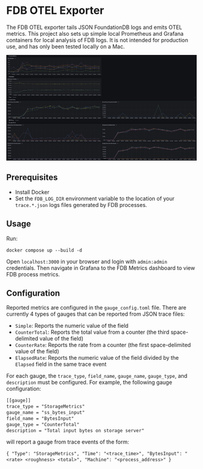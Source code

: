 # FDB OTEL Exporter

The FDB OTEL exporter tails JSON FoundationDB logs and emits OTEL metrics. This project also sets up simple local Prometheus and Grafana containers for local analysis of FDB logs. It is not intended for production use, and has only been tested locally on a Mac.

![Example Dashboard](./GrafanaImage.png)

## Prerequisites

- Install Docker
- Set the `FDB_LOG_DIR` environment variable to the location of your `trace.*.json` logs files generated by FDB processes.

## Usage

Run:

```
docker compose up --build -d
```

Open `localhost:3000` in your browser and login with `admin:admin` credentials. Then navigate in Grafana to the FDB Metrics dashboard to view FDB process metrics.

## Configuration

Reported metrics are configured in the `gauge_config.toml` file. There are currently 4 types of gauges that can be reported from JSON trace files:

- `Simple`: Reports the numeric value of the field
- `CounterTotal`: Reports the total value from a counter (the third space-delimited value of the field)
- `CounterRate`: Reports the rate from a counter (the first space-delimited value of the field)
- `ElapsedRate`: Reports the numeric value of the field divided by the `Elapsed` field in the same trace event

For each gauge, the `trace_type`, `field_name`, `gauge_name`, `gauge_type`, and `description` must be configured. For example, the following gauge configuration:

```
[[gauge]]
trace_type = "StorageMetrics"
gauge_name = "ss_bytes_input"
field_name = "BytesInput"
gauge_type = "CounterTotal"
description = "Total input bytes on storage server"
```

will report a gauge from trace events of the form:
```
{ "Type": "StorageMetrics", "Time": "<trace_time>", "BytesInput": "<rate> <roughness> <total>", "Machine": "<process_address>" }
```
